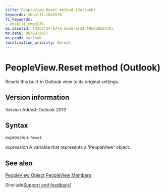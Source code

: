 ```yaml
---
title: PeopleView.Reset method (Outlook)
keywords: vbaol11.chm3576
f1_keywords:
- vbaol11.chm3576
ms.assetid: fd3c5f34-b74a-beaa-8132-f9e3a0d517bc
ms.date: 06/08/2017
ms.prod: outlook
localization_priority: Normal
---
```



# PeopleView.Reset method (Outlook)
Resets this built-in Outlook view to its original settings.

## Version information

Version Added: Outlook 2013 


## Syntax

_expression_. `Reset`

_expression_ A variable that represents a 'PeopleView' object.


## See also


[PeopleView Object](Outlook.peopleview.md)
[PeopleView Members](overview/Outlook.md)

[!include[Support and feedback](~/includes/feedback-boilerplate.md)]